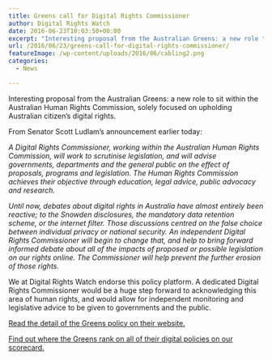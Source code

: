 ```yaml
---
title: Greens call for Digital Rights Commissioner
author: Digital Rights Watch
date: 2016-06-23T10:03:50+00:00
excerpt: "Interesting proposal from the Australian Greens: a new role to sit within the Australian Human Rights Commission, solely focused on upholding Australian citizen's digital rights."
url: /2016/06/23/greens-call-for-digital-rights-commissioner/
featureImage: /wp-content/uploads/2016/06/cabling2.png
categories:
  - News

---
```

Interesting proposal from the Australian Greens: a new role to sit within the Australian Human Rights Commission, solely focused on upholding Australian citizen&#8217;s digital rights.

From Senator Scott Ludlam&#8217;s announcement earlier today:

_A Digital Rights Commissioner, working within the Australian Human Rights Commission, will work to scrutinise legislation, and will advise governments, departments and the general public on the effect of proposals, programs and legislation. The Human Rights Commission achieves their objective through education, legal advice, public advocacy and research._

_Until now, debates about digital rights in Australia have almost entirely been reactive; to the Snowden disclosures, the mandatory data retention scheme, or the internet filter. Those discussions centred on the false choice between individual privacy or national security. An independent Digital Rights Commissioner will begin to change that, and help to bring forward informed debate about all of the impacts of proposed or possible legislation on our rights online. The Commissioner will help prevent the further erosion of those rights._

We at Digital Rights Watch endorse this policy platform. A dedicated Digital Rights Commissioner would be a huge step forward to acknowledging this area of human rights, and would allow for independent monitoring and legislative advice to be given to governments and the public.

[Read the detail of the Greens policy on their website.][1]

[Find out where the Greens rank on all of their digital policies on our scorecard.][2]

 [1]: http://greens.org.au/digital-rights-commissioner
 [2]: http://digitalrightswatch.org.au/2016/06/10/federal-election-2016/
